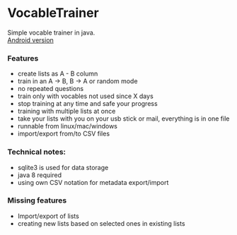 VocableTrainer
==============

Simple vocable trainer in java.  
[Android version](https://github.com/0xpr03/VocableTrainer-Android)

### Features
- create lists as A - B column
- train in an A -> B, B -> A or random mode
- no repeated questions
- train only with vocables not used since X days
- stop training at any time and safe your progress
- training with multiple lists at once
- take your lists with you on your usb stick or mail, everything is in one file
- runnable from linux/mac/windows
- import/export from/to CSV files

### Technical notes:
- sqlite3 is used for data storage
- java 8 required
- using own CSV notation for metadata export/import

### Missing features
- Import/export of lists
- creating new lists based on selected ones in existing lists
